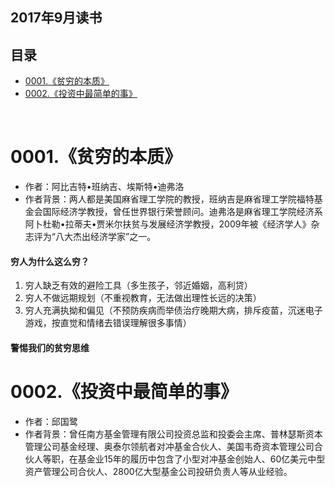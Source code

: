 ## 2017年9月读书
目录
----------------
- [0001.《贫穷的本质》](#0001.《贫穷的本质》) 
- [0002.《投资中最简单的事》](#0002.《投资中最简单的事》) 
<br>

0001.《贫穷的本质》
==================
* 作者：阿比吉特•班纳吉、埃斯特•迪弗洛
* 作者背景：两人都是美国麻省理工学院的教授，班纳吉是麻省理工学院福特基金会国际经济学教授，曾任世界银行荣誉顾问。迪弗洛是麻省理工学院经济系阿卜杜勒•拉蒂夫•贾米尔扶贫与发展经济学教授，2009年被《经济学人》杂志评为“八大杰出经济学家”之一。
#### 穷人为什么这么穷？
1. 穷人缺乏有效的避险工具（多生孩子，邻近婚姻，高利贷）
2. 穷人不做远期规划（不重视教育，无法做出理性长远的决策）
3. 穷人充满执拗和偏见（不预防疾病而举债治疗晚期大病，排斥疫苗，沉迷电子游戏，按直觉和情绪去错误理解很多事情）
#### 警惕我们的贫穷思维

0002.《投资中最简单的事》
==================
* 作者：邱国鹭
* 作者背景：曾任南方基金管理有限公司投资总监和投委会主席、普林瑟斯资本管理公司基金经理、奥泰尔领航者对冲基金合伙人、美国韦奇资本管理公司合伙人等职，在基金业15年的履历中包含了小型对冲基金创始人、60亿美元中型资产管理公司合伙人、2800亿大型基金公司投研负责人等从业经验。
